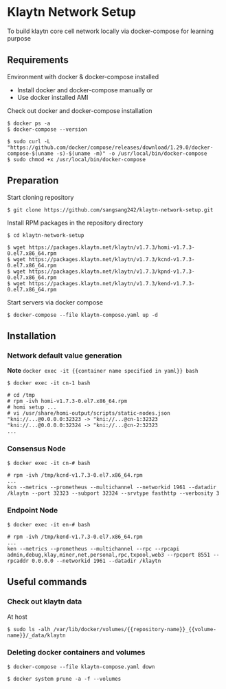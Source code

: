 # Klaytn Network Setup
 To build klaytn core cell network locally via docker-compose for learning purpose

## Requirements
Environment with docker & docker-compose installed

- Install docker and docker-compose manually or
- Use docker installed AMI

Check out docker and docker-compose installation
```
$ docker ps -a
$ docker-compose --version
```


```
$ sudo curl -L "https://github.com/docker/compose/releases/download/1.29.0/docker-compose-$(uname -s)-$(uname -m)" -o /usr/local/bin/docker-compose
$ sudo chmod +x /usr/local/bin/docker-compose
```

## Preparation

Start cloning repository
```
$ git clone https://github.com/sangsang242/klaytn-network-setup.git
```

Install RPM packages in the repository directory
```
$ cd klaytn-network-setup

$ wget https://packages.klaytn.net/klaytn/v1.7.3/homi-v1.7.3-0.el7.x86_64.rpm
$ wget https://packages.klaytn.net/klaytn/v1.7.3/kcnd-v1.7.3-0.el7.x86_64.rpm
$ wget https://packages.klaytn.net/klaytn/v1.7.3/kpnd-v1.7.3-0.el7.x86_64.rpm
$ wget https://packages.klaytn.net/klaytn/v1.7.3/kend-v1.7.3-0.el7.x86_64.rpm
```

Start servers via docker compose
```
$ docker-compose --file klaytn-compose.yaml up -d 
```

## Installation
### Network default value generation
**Note** `docker exec -it {{container name specified in yaml}} bash`
```
$ docker exec -it cn-1 bash

# cd /tmp
# rpm -ivh homi-v1.7.3-0.el7.x86_64.rpm
# homi setup ...
# vi /usr/share/homi-output/scripts/static-nodes.json
"kni://...@0.0.0.0:32323 -> "kni://...@cn-1:32323
"kni://...@0.0.0.0:32324 -> "kni://...@cn-2:32323
...
```

### Consensus Node
```
$ docker exec -it cn-# bash

# rpm -ivh /tmp/kcnd-v1.7.3-0.el7.x86_64.rpm
...
kcn --metrics --prometheus --multichannel --networkid 1961 --datadir /klaytn --port 32323 --subport 32324 --srvtype fasthttp --verbosity 3
```

### Endpoint Node
```
$ docker exec -it en-# bash

# rpm -ivh /tmp/kend-v1.7.3-0.el7.x86_64.rpm
...
ken --metrics --prometheus --multichannel --rpc --rpcapi admin,debug,klay,miner,net,personal,rpc,txpool,web3 --rpcport 8551 --rpcaddr 0.0.0.0 --networkid 1961 --datadir /klaytn
```


## Useful commands
### Check out klaytn data
At host
```
$ sudo ls -alh /var/lib/docker/volumes/{{repository-name}}_{{volume-name}}/_data/klaytn
```

### Deleting docker containers and volumes
```
$ docker-compose --file klaytn-compose.yaml down

$ docker system prune -a -f --volumes
```
